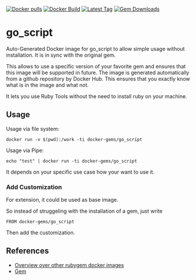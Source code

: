 [![Docker pulls](https://img.shields.io/docker/pulls/rubygem/go_script.svg)](https://hub.docker.com/r/rubygem/go_script/)
[![Docker Build](https://img.shields.io/docker/automated/rubygem/go_script.svg)](https://hub.docker.com/r/rubygem/go_script/)
[![Latest Tag](https://img.shields.io/github/tag/docker-rubygem/go_script.svg)](https://hub.docker.com/r/rubygem/go_script/)
[![Gem Downloads](https://img.shields.io/gem/dt/go_script.svg)](https://rubygems.org/gems/go_script/)
# go_script

Auto-Generated Docker image for go_script to allow simple usage without installation.
It is in sync with the original gem.

This allows to use a specific version of your favorite gem and ensures that this image will be supported in future.
The image is generated automatically from a github repository by Docker Hub.
This ensures that you exactly know what is in the image and what not.

It lets you use Ruby Tools without the need to install ruby on your machine.

## Usage

Usage via file system:

`docker run -v $(pwd):/work -ti docker-gems/go_script`

Usage via Pipe:

`echo "test" | docker run -ti docker-gems/go_script`

It depends on your specific use case how your want to use it.

### Add Customization

For extension, it could be used as base image.

So instead of struggeling with the installation of a gem, just write

`FROM docker-gems/go_script`

Then add the customization.

## References

 - [Overview over other rubygem docker images](https://github.com/thinkbot/docker-rubygem)
 - [Gem](https://rubygems.org/gems/go_script/)
